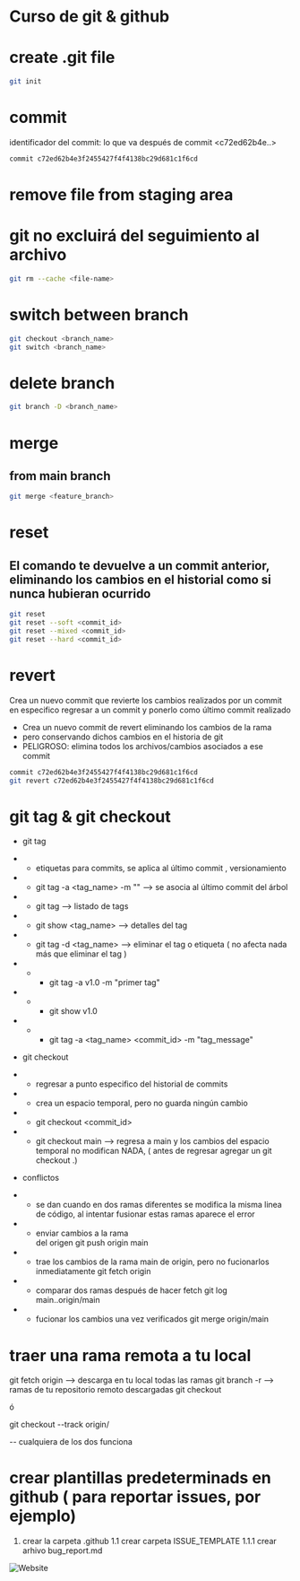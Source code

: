 # Curso de git & github

# create .git file
```bash
git init
```

# commit
identificador del commit: lo que va después de commit <c72ed62b4e..>
```bash
commit c72ed62b4e3f2455427f4f4138bc29d681c1f6cd
```

# remove file from staging area
# git no excluirá del seguimiento al archivo
```bash
git rm --cache <file-name>
```


# switch between branch
```bash
git checkout <branch_name>
git switch <branch_name>
```

# delete branch
```bash
git branch -D <branch_name>
```

# merge
## from main branch
```bash
git merge <feature_branch>
```

# reset
El comando te devuelve a un commit anterior, eliminando los cambios en el historial como si nunca hubieran ocurrido
-
```bash
git reset
git reset --soft <commit_id>
git reset --mixed <commit_id>
git reset --hard <commit_id>
```

# revert
Crea un nuevo commit que revierte los cambios realizados por un commit en especifico
regresar a un commit y ponerlo como último commit realizado
- Crea un nuevo commit de revert eliminando los cambios de la rama
- pero conservando dichos cambios en el historia de git
- PELIGROSO: elimina todos los archivos/cambios asociados a ese commit
```bash
commit c72ed62b4e3f2455427f4f4138bc29d681c1f6cd
git revert c72ed62b4e3f2455427f4f4138bc29d681c1f6cd
```
# git tag & git checkout
- git tag
- - etiquetas para commits, se aplica al último commit , versionamiento
- - git tag -a <tag_name> -m "<message>" --> se asocia al último commit del árbol
- - git tag --> listado de tags
- - git show <tag_name> --> detalles del tag
- - git tag -d <tag_name> --> eliminar el tag o etiqueta ( no afecta nada más que eliminar el tag )
- - - git tag -a v1.0 -m "primer tag"
- - - git show v1.0
- - - git tag -a <tag_name> <commit_id> -m "tag_message"


- git checkout
- - regresar a punto especifico del historial de commits
- - crea un espacio temporal, pero no guarda ningún cambio
- - git checkout <commit_id>
- - git checkout main --> regresa a main y los cambios del espacio temporal no modifican NADA, ( antes de regresar agregar un git checkout .)


- conflictos
- - se dan cuando en dos ramas diferentes se modifica la misma linea de código, al intentar fusionar estas ramas aparece el error


- - enviar cambios a la rama <main> del origen <origin>
git push origin main
- - trae los cambios de la rama main de origin, pero no fucionarlos inmediatamente
git fetch origin
- - comparar dos ramas después de hacer fetch
git log main..origin/main
- - fucionar los cambios una vez verificados
git merge origin/main

# traer una rama remota a tu local
git fetch origin --> descarga en tu local todas las ramas
git branch -r --> ramas de tu repositorio remoto descargadas
git checkout <rama-remota>

ó

git checkout --track origin/<rama-remota>

-- cualquiera de los dos funciona


# crear plantillas predeterminads en github ( para reportar issues, por ejemplo)
1. crear la carpeta .github
1.1 crear carpeta ISSUE_TEMPLATE
1.1.1 crear arhivo bug_report.md


![Website](https://img.shields.io/website?url=https%3A%2F%2Fwww.linkedin.com%2Fin%2Fjose-nicolas-aristizabal-ramirez-ingeniero)

